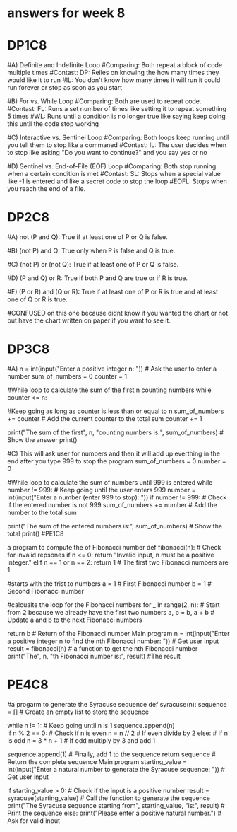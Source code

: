 # answers for week 8
# DP1C8 
#A) Definite and Indefinite Loop #Comparing: Both repeat a block of code multiple times #Contast: DP: Reiles on knowing the how many times they would like it to run #IL: You don't know how many times it will run it could run forever or stop as soon as you start

#B) For vs. While Loop #Comparing: Both are used to repeat code. #Contast: FL: Runs a set number of times like setting it to repeat something 5 times #WL: Runs until a condition is no longer true like saying keep doing this until the code stop working

#C) Interactive vs. Sentinel Loop #Comparing: Both loops keep running until you tell them to stop like a commaned #Contast: IL: The user decides when to stop like asking "Do you want to continue?" and you say yes or no

#D) Sentinel vs. End-of-File (EOF) Loop #Comparing: Both stop running when a certain condition is met #Contast: SL: Stops when a special value like -1 is entered and like a secret code to stop the loop #EOFL: Stops when you reach the end of a file.

# DP2C8

#A) not (P and Q): True if at least one of P or Q is false.

#B) (not P) and Q: True only when P is false and Q is true.

#C) (not P) or (not Q): True if at least one of P or Q is false.

#D) (P and Q) or R: True if both P and Q are true or if R is true.

#E) (P or R) and (Q or R): True if at least one of P or R is true and at least one of Q or R is true.

#CONFUSED on this one because didnt know if you wanted the chart or not but have the chart written on paper if you want to see it.

# DP3C8 
#A) n = int(input("Enter a positive integer n: ")) # Ask the user to enter a number sum_of_numbers = 0
counter = 1

#While loop to calculate the sum of the first n counting numbers
while counter <= n: 

#Keep going as long as counter is less than or equal to n 
sum_of_numbers += counter # Add the current counter to the total sum 
counter += 1

print("The sum of the first", n, "counting numbers is:", sum_of_numbers) # Show the answer 
print()

#C) This will ask user for numbers and then it will add up everthing in the end after you type 999 to stop the program sum_of_numbers = 0
number = 0

#While loop to calculate the sum of numbers until 999 is entered
while number != 999: # Keep going until the user enters 999 number = int(input("Enter a number (enter 999 to stop): "))
if number != 999: # Check if the entered number is not 999 sum_of_numbers += number # Add the number to the total sum

print("The sum of the entered numbers is:", sum_of_numbers) # Show the total print() #PE1C8

a program to compute the of Fibonacci number
def fibonacci(n): # Check for invalid repsones if n <= 0: return "Invalid input, n must be a positive integer." elif n == 1 or n == 2: return 1 # The first two Fibonacci numbers are 1

#starts with the frist to numbers 
a = 1  # First Fibonacci number
b = 1  # Second Fibonacci number

#calcualte the loop for the Fibonacci numbers
for _ in range(2, n):  # Start from 2 because we already have the first two numbers
    a, b = b, a + b  # Update a and b to the next Fibonacci numbers

return b  # Return of the Fibonacci number
Main program
n = int(input("Enter a positive integer n to find the nth Fibonacci number: ")) # Get user input result = fibonacci(n) # a function to get the nth Fibonacci number print("The", n, "th Fibonacci number is:", result) #The result

# PE4C8

#a progarm to generate the Syracuse sequence
def syracuse(n): sequence = [] # Create an empty list to store the sequence

while n != 1:  # Keep going until n is 1
    sequence.append(n)  
    if n % 2 == 0:  # Check if n is even
        n = n // 2  # If even divide by 2
    else:  # If n is odd
        n = 3 * n + 1  # If odd multiply by 3 and add 1

sequence.append(1)  # Finally, add 1 to the sequence
return sequence  # Return the complete sequence
Main program
starting_value = int(input("Enter a natural number to generate the Syracuse sequence: ")) # Get user input

if starting_value > 0: # Check if the input is a positive number result = syracuse(starting_value) # Call the function to generate the sequence print("The Syracuse sequence starting from", starting_value, "is:", result) # Print the sequence else: print("Please enter a positive natural number.") # Ask for valid input
